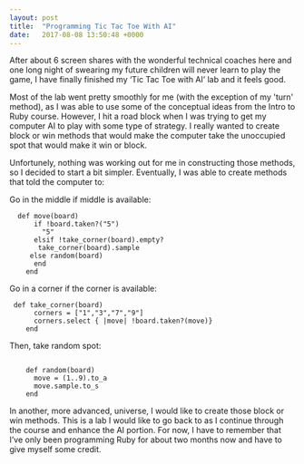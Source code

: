 ```yaml
---
layout: post
title:  "Programming Tic Tac Toe With AI"
date:   2017-08-08 13:50:48 +0000
---
```



After about 6 screen shares with the wonderful technical coaches here and one long night of swearing my future children will never learn to play the game, I have finally finished my ‘Tic Tac Toe with AI’ lab and it feels good.

Most of the lab went pretty smoothly for me (with the exception of my 'turn' method), as I was able to use some of the conceptual ideas from the Intro to Ruby course. However, I hit a road block when I was trying to get my computer AI to play with some type of strategy. I really wanted to create block or win methods that would make the computer take the unoccupied spot that would make it win or block.

Unfortunely, nothing was working out for me in constructing those methods, so I decided to start a bit simpler. Eventually, I was able to create methods that told the computer to:

Go in the middle if middle is available:

```
  def move(board)
      if !board.taken?("5")
        "5"
      elsif !take_corner(board).empty?
       take_corner(board).sample
     else random(board)
      end
    end

```

Go in a corner if the corner is available:

```
 def take_corner(board)
      corners = ["1","3","7","9"]
      corners.select { |move| !board.taken?(move)}
    end

```

Then, take random spot:

```

    def random(board)
      move = (1..9).to_a
      move.sample.to_s
    end
```


In another, more advanced, universe, I would like to create those block or win methods. This is a lab I would like to go back to as I continue through the course and enhance the AI portion. For now, I have to remember that I’ve only been programming Ruby for about two months now and have to give myself some credit. 
